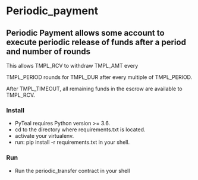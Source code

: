 # Periodic_payment

## Periodic Payment allows some account to execute periodic release of funds after a period and number of rounds

This allows TMPL_RCV to withdraw TMPL_AMT every

TMPL_PERIOD rounds for TMPL_DUR after every multiple
of TMPL_PERIOD.

After TMPL_TIMEOUT, all remaining funds in the escrow
are available to TMPL_RCV.

### Install

- PyTeal requires Python version >= 3.6.
- cd to the directory where requirements.txt is located.
- activate your virtualenv.
- run: pip install -r requirements.txt in your shell.

### Run

- Run the periodic_transfer contract in your shell
